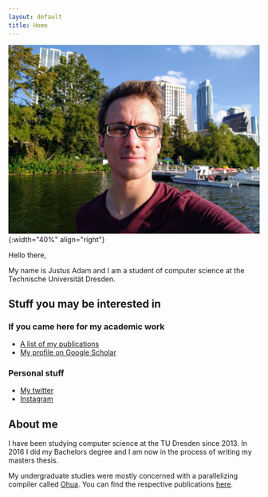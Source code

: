 ```yaml
---
layout: default
title: Home
---
```


![A picture of me](/images/me.jpg){:width="40%" align="right"}

Hello there,

My name is Justus Adam and I am a student of computer science at the Technische
Universität Dresden.

## Stuff you may be interested in

### If you came here for my academic work

- [A list of my publications](/bib/)
- [My profile on Google Scholar]({{site.scholar_link}})

### Personal stuff

- [My twitter](https://twitter.com/justusadam_)
- [Instagram](https://instagram.com/justusadam_)

## About me

I have been studying computer science at the TU Dresden since 2013. In 2016 I
did my Bachelors degree and I am now in the process of writing my masters
thesis.

My undergraduate studies were mostly concerned with a parallelizing compiler
called [Ohua](https://ohua-dev.github.io/ohua/). You can find the respective
publications [here](/bib/).
